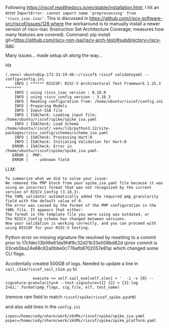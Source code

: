 Following https://riscof.readthedocs.io/en/stable/installation.html 
I hit an error `ImportError: cannot import name 'preprocessing' from 'riscv_isac.isac'`. This is discussed in https://github.com/riscv-software-src/riscof/issues/128 where the workaround is to manually install a newer version of riscv-isac (Instruction Set Architecture Coverage; measures how many features are covered). Command: pip install git+https://github.com/riscv-non-isa/riscv-arch-test/#subdirectory=riscv-isac.

Many issues... made setup.sh along the way...

Hit
```
(.venv) ubuntu@ip-172-31-19-46:~/riscof$ riscof validateyaml --config=config.ini
    INFO | ****** RISCOF: RISC-V Architectural Test Framework 1.25.3 *******
    INFO | using riscv_isac version : 0.18.0
    INFO | using riscv_config version : 3.18.3
    INFO | Reading configuration from: /home/ubuntu/riscof/config.ini
    INFO | Preparing Models
    INFO | Input-ISA file
    INFO | ISACheck: Loading input file: /home/ubuntu/riscof/spike/spike_isa.yaml
    INFO | ISACheck: Load Schema /home/ubuntu/riscof/.venv/lib/python3.12/site-packages/riscv_config/schemas/schema_isa.yaml
    INFO | ISACheck: Processing Hart:0
    INFO | ISACheck: Initiating Validation for Hart:0
   ERROR | ISACheck: Error in /home/ubuntu/riscof/spike/spike_isa.yaml.
   ERROR |  PMP:
   ERROR |   - unknown field
```

LLM:
```
To summarize what we did to solve your issue:
We removed the PMP block from your spike_isa.yaml file because it was using an incorrect format that was not recognized by the current version of RISCV_Config (3.18.3).
The YAML validator automatically added the required pmp_granularity field with the default value of 0.
The error was caused by the format of the PMP configuration in the YAML file. It appears that either:
The format in the template file you were using was outdated, or
The RISCV_Config schema has changed between versions.
Now your validation is working correctly, and you can proceed with using RISCOF for your RISC-V testing.
```

Python error on missing signature file resolved by resetting to a commit prior to 17cfdec13b99e61da9fdf8c32d21b33e008bd82d (prior commit is 03ceb5ba24e88c82a0bbe0c776afb8702057e81a) which changed some CLI flags.




Accidentally created 500GB of logs. Needed to update a line in `sail_cSim/riscof_sail_cSim.py` to 
```
            execute += self.sail_exe[self.xlen] + '  -i -v {0} --signature-granularity=4 --test-signature={1} {2} > {3}.log 2>&1;'.format(pmp_flags, sig_file, elf, test_name)
```
(remove ram field to match `riscof/spike/riscof_spike.py`ure)

and also add lines in the `config.ini`
```
ispec=/home/cody/share/work/zkVMs/riscof/spike/spike_isa.yaml
pspec=/home/cody/share/work/zkVMs/riscof/spike/spike_platform.yaml
```